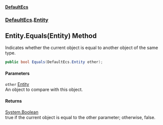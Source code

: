 #### [DefaultEcs](DefaultEcs.md 'DefaultEcs')
### [DefaultEcs](DefaultEcs.md#DefaultEcs 'DefaultEcs').[Entity](Entity.md 'DefaultEcs.Entity')
## Entity.Equals(Entity) Method
Indicates whether the current object is equal to another object of the same type.  
```csharp
public bool Equals(DefaultEcs.Entity other);
```
#### Parameters
<a name='DefaultEcs_Entity_Equals(DefaultEcs_Entity)_other'></a>
`other` [Entity](Entity.md 'DefaultEcs.Entity')  
An object to compare with this object.
  
#### Returns
[System.Boolean](https://docs.microsoft.com/en-us/dotnet/api/System.Boolean 'System.Boolean')  
true if the current object is equal to the other parameter; otherwise, false.
